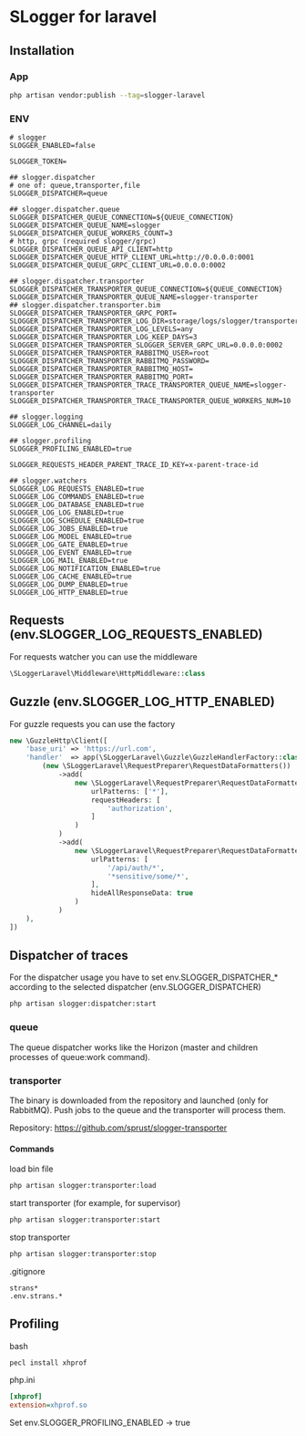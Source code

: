 
# SLogger for laravel 

## Installation

### App

```bash
php artisan vendor:publish --tag=slogger-laravel
```

### ENV

```dotenv
# slogger
SLOGGER_ENABLED=false

SLOGGER_TOKEN=

## slogger.dispatcher
# one of: queue,transporter,file
SLOGGER_DISPATCHER=queue

## slogger.dispatcher.queue
SLOGGER_DISPATCHER_QUEUE_CONNECTION=${QUEUE_CONNECTION}
SLOGGER_DISPATCHER_QUEUE_NAME=slogger
SLOGGER_DISPATCHER_QUEUE_WORKERS_COUNT=3
# http, grpc (required slogger/grpc)
SLOGGER_DISPATCHER_QUEUE_API_CLIENT=http
SLOGGER_DISPATCHER_QUEUE_HTTP_CLIENT_URL=http://0.0.0.0:0001
SLOGGER_DISPATCHER_QUEUE_GRPC_CLIENT_URL=0.0.0.0:0002

## slogger.dispatcher.transporter
SLOGGER_DISPATCHER_TRANSPORTER_QUEUE_CONNECTION=${QUEUE_CONNECTION}
SLOGGER_DISPATCHER_TRANSPORTER_QUEUE_NAME=slogger-transporter
## slogger.dispatcher.transporter.bim
SLOGGER_DISPATCHER_TRANSPORTER_GRPC_PORT=
SLOGGER_DISPATCHER_TRANSPORTER_LOG_DIR=storage/logs/slogger/transporter
SLOGGER_DISPATCHER_TRANSPORTER_LOG_LEVELS=any
SLOGGER_DISPATCHER_TRANSPORTER_LOG_KEEP_DAYS=3
SLOGGER_DISPATCHER_TRANSPORTER_SLOGGER_SERVER_GRPC_URL=0.0.0.0:0002
SLOGGER_DISPATCHER_TRANSPORTER_RABBITMQ_USER=root
SLOGGER_DISPATCHER_TRANSPORTER_RABBITMQ_PASSWORD=
SLOGGER_DISPATCHER_TRANSPORTER_RABBITMQ_HOST=
SLOGGER_DISPATCHER_TRANSPORTER_RABBITMQ_PORT=
SLOGGER_DISPATCHER_TRANSPORTER_TRACE_TRANSPORTER_QUEUE_NAME=slogger-transporter
SLOGGER_DISPATCHER_TRANSPORTER_TRACE_TRANSPORTER_QUEUE_WORKERS_NUM=10

## slogger.logging
SLOGGER_LOG_CHANNEL=daily

## slogger.profiling
SLOGGER_PROFILING_ENABLED=true

SLOGGER_REQUESTS_HEADER_PARENT_TRACE_ID_KEY=x-parent-trace-id

## slogger.watchers
SLOGGER_LOG_REQUESTS_ENABLED=true
SLOGGER_LOG_COMMANDS_ENABLED=true
SLOGGER_LOG_DATABASE_ENABLED=true
SLOGGER_LOG_LOG_ENABLED=true
SLOGGER_LOG_SCHEDULE_ENABLED=true
SLOGGER_LOG_JOBS_ENABLED=true
SLOGGER_LOG_MODEL_ENABLED=true
SLOGGER_LOG_GATE_ENABLED=true
SLOGGER_LOG_EVENT_ENABLED=true
SLOGGER_LOG_MAIL_ENABLED=true
SLOGGER_LOG_NOTIFICATION_ENABLED=true
SLOGGER_LOG_CACHE_ENABLED=true
SLOGGER_LOG_DUMP_ENABLED=true
SLOGGER_LOG_HTTP_ENABLED=true
```

## Requests (env.SLOGGER_LOG_REQUESTS_ENABLED)

For requests watcher you can use the middleware

```php
\SLoggerLaravel\Middleware\HttpMiddleware::class
```

## Guzzle (env.SLOGGER_LOG_HTTP_ENABLED)

For guzzle requests you can use the factory

```php
new \GuzzleHttp\Client([
    'base_uri' => 'https://url.com',
    'handler'  => app(\SLoggerLaravel\Guzzle\GuzzleHandlerFactory::class)->prepareHandler(
        (new \SLoggerLaravel\RequestPreparer\RequestDataFormatters())
            ->add(
                new \SLoggerLaravel\RequestPreparer\RequestDataFormatter(
                    urlPatterns: ['*'],
                    requestHeaders: [
                        'authorization',
                    ]
                )
            )
            ->add(
                new \SLoggerLaravel\RequestPreparer\RequestDataFormatter(
                    urlPatterns: [
                        '/api/auth/*',
                        '*sensitive/some/*',
                    ],
                    hideAllResponseData: true
                )
            )
    ),
])
```

## Dispatcher of traces

For the dispatcher usage you have to set env.SLOGGER_DISPATCHER_* according to the selected dispatcher (env.SLOGGER_DISPATCHER)

```bash
php artisan slogger:dispatcher:start
```

### queue
The queue dispatcher works like the Horizon (master and children processes of queue:work command).

### transporter
The binary is downloaded from the repository and launched (only for RabbitMQ). Push jobs to the queue and the transporter will process them.

Repository: https://github.com/sprust/slogger-transporter

#### Commands

load bin file
```bash
php artisan slogger:transporter:load
```

start transporter (for example, for supervisor)
```bash
php artisan slogger:transporter:start
```

stop transporter
```bash
php artisan slogger:transporter:stop
```

.gitignore
```gitignore
strans*
.env.strans.*
```

## Profiling

bash
```bash
pecl install xhprof
```

php.ini
```ini
[xhprof]
extension=xhprof.so
```

Set env.SLOGGER_PROFILING_ENABLED -> true
